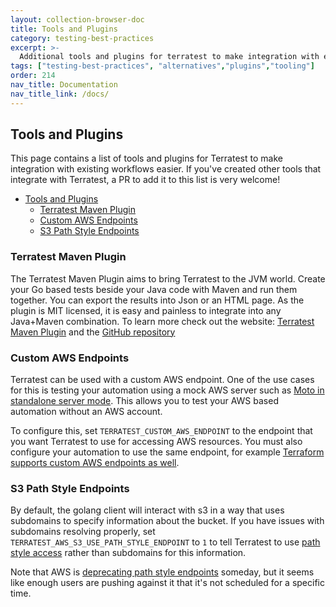 ```yaml
---
layout: collection-browser-doc
title: Tools and Plugins
category: testing-best-practices
excerpt: >-
  Additional tools and plugins for terratest to make integration with existing workflows easier.
tags: ["testing-best-practices", "alternatives","plugins","tooling"]
order: 214
nav_title: Documentation
nav_title_link: /docs/
---
```


## Tools and Plugins

This page contains a list of tools and plugins for Terratest to make integration with existing workflows easier. If you've created other tools that integrate with Terratest, a PR to add it to this list is very welcome!

- [Tools and Plugins](#tools-and-plugins)
  - [Terratest Maven Plugin](#terratest-maven-plugin)
  - [Custom AWS Endpoints](#custom-aws-endpoints)
  - [S3 Path Style Endpoints](#s3-path-style-endpoints)

### Terratest Maven Plugin

The Terratest Maven Plugin aims to bring Terratest to the JVM world. Create your Go based tests beside your Java code with Maven and run them together. You can export the results into Json or an HTML page. As the plugin is MIT licensed, it is easy and painless to integrate into any Java+Maven combination. To learn more check out the website: [Terratest Maven Plugin](https://terratest-maven-plugin.github.io) and the [GitHub repository](https://github.com/terratest-maven-plugin/terratest-maven-plugin)

### Custom AWS Endpoints

Terratest can be used with a custom AWS endpoint. One of the use cases for this is testing your automation using a mock AWS server such as [Moto in standalone server mode](https://docs.getmoto.org/en/latest/docs/getting_started.html#stand-alone-server-mode). This allows you to test your AWS based automation without an AWS account.

To configure this, set `TERRATEST_CUSTOM_AWS_ENDPOINT` to the endpoint that you want Terratest to use for accessing AWS resources. You must also configure your automation to use the same endpoint, for example [Terraform supports custom AWS endpoints as well](https://registry.terraform.io/providers/hashicorp/aws/latest/docs/guides/custom-service-endpoints).

### S3 Path Style Endpoints

By default, the golang client will interact with s3 in a way that uses subdomains to specify information about the bucket. If you have issues with subdomains resolving properly, set `TERRATEST_AWS_S3_USE_PATH_STYLE_ENDPOINT` to `1` to tell Terratest to use [path style access](https://docs.aws.amazon.com/AmazonS3/latest/userguide/VirtualHosting.html#path-style-access) rather than subdomains for this information.

Note that AWS is [deprecating path style endpoints](https://aws.amazon.com/blogs/aws/amazon-s3-path-deprecation-plan-the-rest-of-the-story/) someday, but it seems like enough users are pushing against it that it's not scheduled for a specific time.
